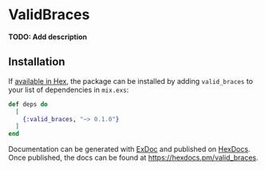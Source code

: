# ValidBraces

**TODO: Add description**

## Installation

If [available in Hex](https://hex.pm/docs/publish), the package can be installed
by adding `valid_braces` to your list of dependencies in `mix.exs`:

```elixir
def deps do
  [
    {:valid_braces, "~> 0.1.0"}
  ]
end
```

Documentation can be generated with [ExDoc](https://github.com/elixir-lang/ex_doc)
and published on [HexDocs](https://hexdocs.pm). Once published, the docs can
be found at <https://hexdocs.pm/valid_braces>.

